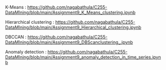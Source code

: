 K-Means : https://github.com/nagabathula/C255-DataMIning/blob/main/Assignment9_K_Means_clustering.ipynb

Hierarchical clustering : https://github.com/nagabathula/C255-DataMIning/blob/main/Assignment9_Hierarchical_clustering.ipynb

DBCCAN : https://github.com/nagabathula/C255-DataMIning/blob/main/Assignment9_DBScanclustering_.ipynb

Anomaly detection : https://github.com/nagabathula/C255-DataMIning/blob/main/Assignment9_anomaly_detection_in_time_series.ipynb

